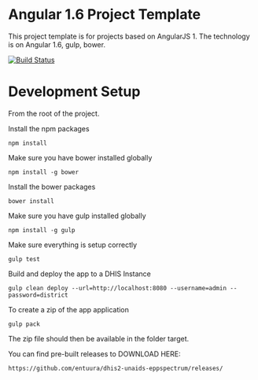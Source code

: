 # Angular 1.6 Project Template
This project template is for projects based on AngularJS 1. The technology is on Angular 1.6, gulp,
bower. 

[![Build Status](https://http://yeoman.io/generators/)](http://yeoman.io/generators/)

# Development Setup
From the root of the project.

Install the npm packages

    npm install

Make sure you have bower installed globally

    npm install -g bower

Install the bower packages

    bower install

Make sure you have gulp installed globally

    npm install -g gulp

Make sure everything is setup correctly

    gulp test

Build and deploy the app to a DHIS Instance

    gulp clean deploy --url=http://localhost:8080 --username=admin --password=district

To create a zip of the app application

    gulp pack

The zip file should then be available in the folder target.

You can find pre-built releases to DOWNLOAD HERE:

    https://github.com/entuura/dhis2-unaids-eppspectrum/releases/


